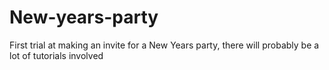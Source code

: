 # New-years-party
First trial at making an invite for a New Years party, there will probably be a lot of tutorials involved 
